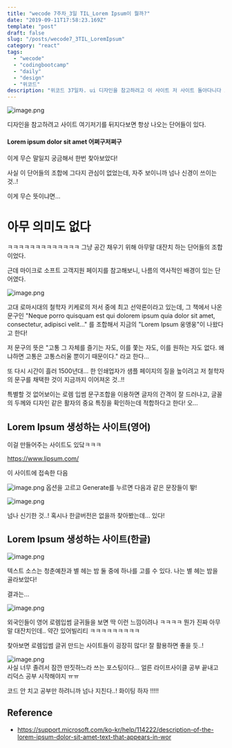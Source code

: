 ```yaml
---
title: "wecode 7주차_3일 TIL_Lorem Ipsum이 뭘까?"
date: "2019-09-11T17:58:23.169Z"
template: "post"
draft: false
slug: "/posts/wecode7_3TIL_LoremIpsum"
category: "react"
tags:
  - "wecode"
  - "codingbootcamp"
  - "daily"
  - "design"
  - "위코드"
description: "위코드 37일차. ui 디자인을 참고하려고 이 사이트 저 사이트 돌아다니다 보면 꼭 보이는 그 글귀, Lorem Ipsum... 오늘은 그 뜻에 대해 알아보았다!"
---
```


![image.png](https://images.velog.io/post-images/dooreplay/cd967020-d527-11e9-8902-458252e23041/image.png)

디자인을 참고하려고 사이트 여기저기를 뒤지다보면 항상 나오는 단어들이 있다.

#### Lorem ipsum dolor sit amet 어쩌구저쩌구

이게 무슨 말일지 궁금해서 한번 찾아보았다!

사실 이 단어들의 조합에 그다지 관심이 없었는데,
자주 보이니까 넘나 신경이 쓰이는 것..!

이게 무슨 뜻이냐면...

# 아무 의미도 없다

ㅋㅋㅋㅋㅋㅋㅋㅋㅋㅋㅋㅋㅋ
그냥 공간 채우기 위해 아무말 대잔치 하는 단어들의 조합이었다.

근데 마이크로 소프트 고객지원 페이지를 참고해보니, 나름의 역사적인 배경이 있는 단어였다.

![image.png](https://images.velog.io/post-images/dooreplay/7f2f5f90-d528-11e9-8902-458252e23041/image.png)

고대 로마시대의 철학자 키케로의 저서 중에 최고 선악론이라고 있는데,
그 책에서 나온 문구인 "Neque porro quisquam est qui dolorem ipsum quia dolor sit amet, consectetur, adipisci velit..." 를 조합해서 지금의 "Lorem Ipsum 웅앵웅"이 나왔다고 한다!

저 문구의 뜻은
"고통 그 자체를 즐기는 자도, 이를 쫓는 자도, 이를 원하는 자도 없다. 왜냐하면 고통은 고통스러울 뿐이기 때문이다."
라고 한다...

또 다시 시간이 흘러 1500년대...
한 인쇄업자가 샘플 페이지의 질을 높이려고 저 철학자의 문구를 채택한 것이 지금까지 이어져온 것..!!

특별할 것 없어보이는 로렘 입썸 문구조합을 이용하면 글자의 간격이 잘 드러나고, 글꼴의 두께와 디자인 같은 활자의 중요 특징을 확인하는데 적합하다고 한다! 오...

## Lorem Ipsum 생성하는 사이트(영어)

이걸 만들어주는 사이트도 있닼ㅋㅋㅋ

https://www.lipsum.com/

이 사이트에 접속한 다음

![image.png](https://images.velog.io/post-images/dooreplay/77fff7b0-d529-11e9-8902-458252e23041/image.png)
옵션을 고르고 Generate를 누르면 다음과 같은 문장들이 뙇!

![image.png](https://images.velog.io/post-images/dooreplay/627aef30-d529-11e9-8902-458252e23041/image.png)

넘나 신기한 것..!
혹시나 한글버전은 없을까 찾아봤는데... 있다!

## Lorem Ipsum 생성하는 사이트(한글)

![image.png](https://images.velog.io/post-images/dooreplay/ada30bf0-d529-11e9-a8d8-f563f0e9c9d2/image.png)

텍스트 소스는 청춘예찬과 별 헤는 밤 둘 중에 하나를 고를 수 있다.
나는 별 헤는 밤을 골라보았다!

결과는...

![image.png](https://images.velog.io/post-images/dooreplay/cc62c030-d529-11e9-96d3-a7f5898d8a7b/image.png)

외국인들이 영어 로렘입썸 글귀들을 보면 딱 이런 느낌이려나 ㅋㅋㅋㅋ
뭔가 진짜 아무말 대잔치인데.. 약간 있어빌리티 ㅋㅋㅋㅋㅋㅋㅋㅋㅋ

찾아보면 로렘입썸 글귀 만드는 사이트들이 굉장히 많다!
잘 활용하면 좋을 듯..!

![image.png](https://images.velog.io/post-images/dooreplay/62621a90-d52a-11e9-96d3-a7f5898d8a7b/image.png)
<br />
사실 너무 졸려서 잠깐 딴짓하느라 쓰는 포스팅이다...
얼른 라이프사이클 공부 끝내고 리덕스 공부 시작해야지 ㅠㅠ

코드 안 치고 공부만 하려니까 넘나 지친다..!
화이팅 하자 !!!!!

## Reference

- https://support.microsoft.com/ko-kr/help/114222/description-of-the-lorem-ipsum-dolor-sit-amet-text-that-appears-in-wor
